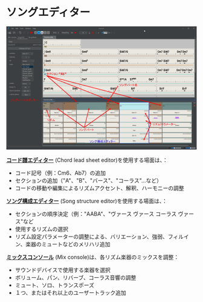 # ソングエディター

![](../../.gitbook/assets/FullSongStructureEditorText.png)

&#x20; [**コード譜エディター**](chord-lead-sheet.md) (Chord lead sheet editor)を使用する場面は、：

* コード記号（例：Cm6、Ab7）の追加
* セクションの追加（"A"、"B"、"バース"、"コーラス"...など）
* コードの移動や編集によるリズムアクセント、解釈、ハーモニーの調整

[**ソング構成エディター**](song-structure.md) (Song structure editor)を使用する場面は、：

* セクションの順序決定（例："AABA"、"ヴァース ヴァース コーラス ヴァース"など&#x20;
* 使用するリズムの選択&#x20;
* リズム設定パラメーターの調整による、バリエーション、強弱、フィルイン、楽器のミュートなどのメリハリ追加

[**ミックスコンソール**](mix-console.md) (Mix console)は、各リズム楽器のミックスを調整：

* サウンドデバイスで使用する楽器を選択
* ボリューム、パン、リバーブ、コーラス音響の調整&#x20;
* ミュート、ソロ、トランスポーズ
* １つ、またはそれ以上のユーザートラック追加
